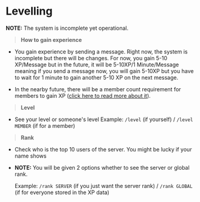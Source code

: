 # Levelling

**NOTE:** The system is incomplete yet operational.

>**How to gain experience**

* You gain experience by sending a message. Right now, the system is incomplete but there will be changes. For now, you gain 5-10 XP/Message but in the future, it will be 5-10XP/1 Minute/Message meaning if you send a message now, you will gain 5-10XP but you have to wait for 1 minute to gain another 5-10 XP on the next message.

* In the nearby future, there will be a member count requirement for members to gain XP ([click here to read more about it](https://github.com/ZaneRE544/ZaneRE544/blob/main/2022%20plans.md)).

>**Level**

* See your level or someone's level
    Example: `/level` (if yourself) / `/level MEMBER` (if for a member)

>**Rank**

* Check who is the top 10 users of the server. You might be lucky if your name shows
* **NOTE:** You will be given 2 options whether to see the server or global rank.

    Example: `/rank SERVER` (if you just want the server rank) / `/rank GLOBAL` (if for everyone stored in the XP data)
